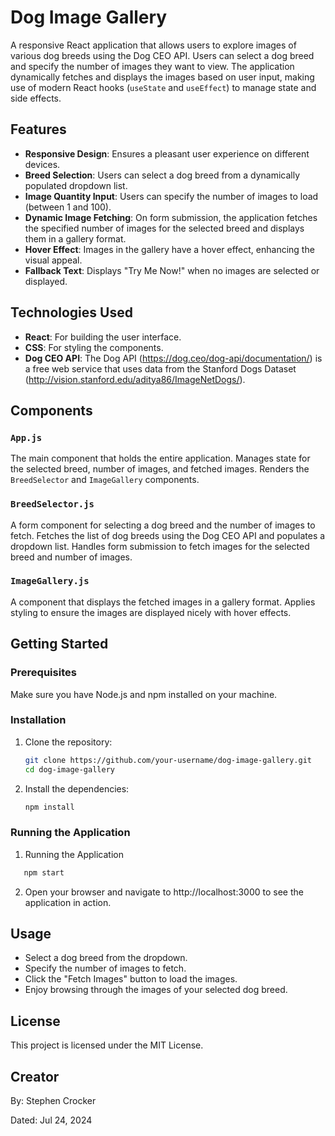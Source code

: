 # Dog Image Gallery

A responsive React application that allows users to explore images of various dog breeds using the Dog CEO API. Users can select a dog breed and specify the number of images they want to view. The application dynamically fetches and displays the images based on user input, making use of modern React hooks (`useState` and `useEffect`) to manage state and side effects.

## Features

- **Responsive Design**: Ensures a pleasant user experience on different devices.
- **Breed Selection**: Users can select a dog breed from a dynamically populated dropdown list.
- **Image Quantity Input**: Users can specify the number of images to load (between 1 and 100).
- **Dynamic Image Fetching**: On form submission, the application fetches the specified number of images for the selected breed and displays them in a gallery format.
- **Hover Effect**: Images in the gallery have a hover effect, enhancing the visual appeal.
- **Fallback Text**: Displays "Try Me Now!" when no images are selected or displayed.

## Technologies Used

- **React**: For building the user interface.
- **CSS**: For styling the components.
- **Dog CEO API**: The Dog API (https://dog.ceo/dog-api/documentation/) is a free web service that uses data from the Stanford Dogs Dataset (http://vision.stanford.edu/aditya86/ImageNetDogs/).

## Components

### `App.js`

The main component that holds the entire application. Manages state for the selected breed, number of images, and fetched images. Renders the `BreedSelector` and `ImageGallery` components.

### `BreedSelector.js`

A form component for selecting a dog breed and the number of images to fetch. Fetches the list of dog breeds using the Dog CEO API and populates a dropdown list. Handles form submission to fetch images for the selected breed and number of images.

### `ImageGallery.js`

A component that displays the fetched images in a gallery format. Applies styling to ensure the images are displayed nicely with hover effects.

## Getting Started

### Prerequisites

Make sure you have Node.js and npm installed on your machine.

### Installation

1. Clone the repository:
   ```sh
   git clone https://github.com/your-username/dog-image-gallery.git
   cd dog-image-gallery

2. Install the dependencies:
   ```sh
   npm install
   ```

### Running the Application
1. Running the Application
```sh
   npm start
```
2. Open your browser and navigate to http://localhost:3000 to see the application in action.


## Usage

- Select a dog breed from the dropdown.
- Specify the number of images to fetch.
- Click the "Fetch Images" button to load the images.
- Enjoy browsing through the images of your selected dog breed.

## License

This project is licensed under the MIT License.


## Creator
By: Stephen Crocker


Dated: Jul 24, 2024

